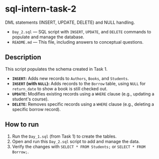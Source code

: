 # sql-intern-task-2
DML statements (INSERT, UPDATE, DELETE) and NULL handling.

- `Day_2.sql` — SQL script with `INSERT`, `UPDATE`, and `DELETE` commands to populate and manage the database.
- `README.md` — This file, including answers to conceptual questions.

## Description
This script populates the schema created in Task 1.
- **`INSERT`:** Adds new records to `Authors`, `Books`, and `Students`.
- **`INSERT` (with `NULL`):** Adds records to the `Borrow` table, using `NULL` for `return_date` to show a book is still checked out.
- **`UPDATE`:** Modifies existing records using a `WHERE` clause (e.g., updating a student's course).
- **`DELETE`:** Removes specific records using a `WHERE` clause (e.g., deleting a specific borrow record).

## How to run
1.  Run the `Day_1.sql` (from Task 1) to create the tables.
2.  Open and run this `Day_2.sql` script to add and manage the data.
3.  Verify the changes with `SELECT * FROM Students;` or `SELECT * FROM Borrow;`.
